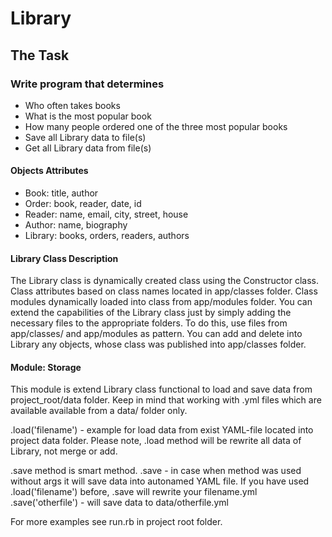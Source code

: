 # Library #

## The Task ##

### Write program that determines ###
* Who often takes books
* What is the most popular book
* How many people ordered one of the three most popular books
* Save all Library data to file(s)
* Get all Library data from file(s)

#### Objects Attributes ####
* Book: title, author
* Order: book, reader, date, id
* Reader: name, email, city, street, house
* Author: name, biography
* Library: books, orders, readers, authors

#### Library Class Description ####
The Library class is dynamically created class using the Constructor class. Class attributes based on class names located in app/classes folder. Class modules dynamically loaded into class from app/modules folder. You can extend the capabilities of the Library class just by simply adding the necessary files to the appropriate folders. To do this, use files from app/classes/ and app/modules as pattern. You can add and delete into Library any objects, whose class was published into app/classes folder.

#### Module: Storage ####
This module is extend Library class functional to load and save data from project_root/data folder. Keep in mind that working with .yml files which are available available from a data/ folder only.

.load('filename') - example for load data from exist YAML-file located into project data folder. Please note, .load method will be rewrite all data of Library, not merge or add.

.save method is smart method.
.save - in case when method was used without args it will save data into autonamed YAML file. If you have used .load('filename') before, .save will rewrite your filename.yml
.save('otherfile') - will save data to data/otherfile.yml

For more examples see run.rb in project root folder.